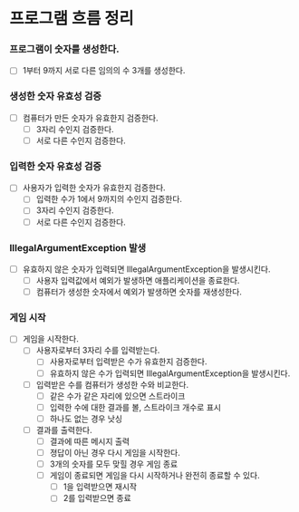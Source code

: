 # 프로그램 흐름 정리
### 프로그램이 숫자를 생성한다.
- [ ] 1부터 9까지 서로 다른 임의의 수 3개를 생성한다.
### 생성한 숫자 유효성 검증
- [ ] 컴퓨터가 만든 숫자가 유효한지 검증한다.
  - [ ] 3자리 수인지 검증한다.
  - [ ] 서로 다른 수인지 검증한다.
### 입력한 숫자 유효성 검증
- [ ] 사용자가 입력한 숫자가 유효한지 검증한다.
  - [ ] 입력한 수가 1에서 9까지의 수인지 검증한다.
  - [ ] 3자리 수인지 검증한다.
  - [ ] 서로 다른 수인지 검증한다.
### IllegalArgumentException 발생
- [ ] 유효하지 않은 숫자가 입력되면 IllegalArgumentException을 발생시킨다.
  - [ ] 사용자 입력값에서 예외가 발생하면 애플리케이션을 종료한다.
  - [ ] 컴퓨터가 생성한 숫자에서 예외가 발생하면 숫자를 재생성한다.
### 게임 시작
- [ ] 게임을 시작한다.
  - [ ] 사용자로부터 3자리 수를 입력받는다.
    - [ ] 사용자로부터 입력받은 수가 유효한지 검증한다.
    - [ ] 유효하지 않은 수가 입력되면 IllegalArgumentException을 발생시킨다.
  - [ ] 입력받은 수를 컴퓨터가 생성한 수와 비교한다.
    - [ ] 같은 수가 같은 자리에 있으면 스트라이크
    - [ ] 입력한 수에 대한 결과를 볼, 스트라이크 개수로 표시
    - [ ] 하나도 없는 경우 낫싱
  - [ ] 결과를 출력한다.
    - [ ] 결과에 따른 메시지 출력
    - [ ] 졍답이 아닌 경우 다시 게임을 시작한다.
    - [ ] 3개의 숫자를 모두 맞힐 경우 게임 종료
    - [ ] 게임이 종료되면 게임을 다시 시작하거나 완전히 종료할 수 있다.
      - [ ] 1을 입력받으면 재시작
      - [ ] 2를 입력받으면 종료